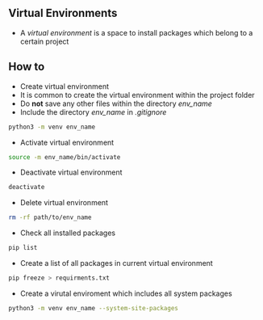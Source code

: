 ## Virtual Environments 

- A *virtual environment* is a space to install packages which belong to a certain project
  
## How to 

- Create virtual environment
- It is common to create the virtual environment within the project folder
- Do **not** save any other files within the directory *env_name*
- Include the directory *env_name* in *.gitignore*
```bash
python3 -m venv env_name
```


- Activate virtual environment
```bash
source -m env_name/bin/activate
```

- Deactivate virtual environment
```bash
deactivate
```

- Delete virtual environment
```bash
rm -rf path/to/env_name
```

- Check all installed packages
```bash
pip list
```

- Create a list of all packages in current virtual environment
```bash
pip freeze > requirments.txt
```

- Create a virutal enviroment which includes all system packages
```bash
python3 -m venv env_name --system-site-packages
```